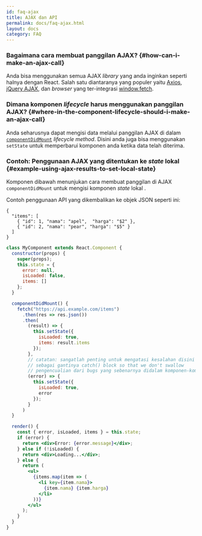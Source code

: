 ```yaml
---
id: faq-ajax
title: AJAX dan API
permalink: docs/faq-ajax.html
layout: docs
category: FAQ
---
```


### Bagaimana cara membuat panggilan AJAX? {#how-can-i-make-an-ajax-call}

Anda bisa menggunakan semua AJAX *library* yang anda inginkan seperti halnya dengan React. Salah satu diantaranya yang populer yaitu [Axios](https://github.com/axios/axios), [jQuery AJAX](https://api.jquery.com/jQuery.ajax/), dan *browser* yang ter-integrasi [window.fetch](https://developer.mozilla.org/en-US/docs/Web/API/Fetch_API).

### Dimana komponen *lifecycle* harus menggunakan panggilan AJAX? {#where-in-the-component-lifecycle-should-i-make-an-ajax-call}

Anda seharusnya dapat mengisi data melalui panggilan AJAX di dalam [`componentDidMount`](/docs/react-component.html#mounting) *lifecycle method*. Disini anda juga bisa menggunakan `setState` untuk memperbarui komponen anda ketika data telah diterima.

### Contoh: Penggunaan AJAX yang ditentukan ke *state* lokal {#example-using-ajax-results-to-set-local-state}

Komponen dibawah menunjukan cara membuat panggilan di AJAX  `componentDidMount` untuk mengisi komponen *state* lokal  .

Contoh penggunaan API yang dikembalikan ke objek JSON seperti ini:

```
{
  "items": [
    { "id": 1, "nama": "apel",  "harga": "$2" },
    { "id": 2, "nama": "pear", "harga": "$5" }
  ]
}
```

```jsx
class MyComponent extends React.Component {
  constructor(props) {
    super(props);
    this.state = {
      error: null,
      isLoaded: false,
      items: []
    };
  }

  componentDidMount() {
    fetch("https://api.example.com/items")
      .then(res => res.json())
      .then(
        (result) => {
          this.setState({
            isLoaded: true,
            items: result.items
          });
        },
        // catatan: sangatlah penting untuk mengatasi kesalahan disini
        // sebagai gantinya catch() block so that we don't swallow
        // pengencualian dari bugs yang sebenarnya didalam komponen-komponen.
        (error) => {
          this.setState({
            isLoaded: true,
            error
          });
        }
      )
  }

  render() {
    const { error, isLoaded, items } = this.state;
    if (error) {
      return <div>Error: {error.message}</div>;
    } else if (!isLoaded) {
      return <div>Loading...</div>;
    } else {
      return (
        <ul>
          {items.map(item => (
            <li key={item.nama}>
              {item.nama} {item.harga}
            </li>
          ))}
        </ul>
      );
    }
  }
}
```
